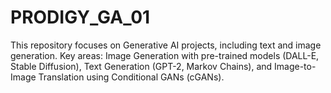 # PRODIGY_GA_01
This repository focuses on Generative AI projects, including text and image generation. Key areas: Image Generation with pre-trained models (DALL-E, Stable Diffusion), Text Generation (GPT-2, Markov Chains), and Image-to-Image Translation using Conditional GANs (cGANs).
